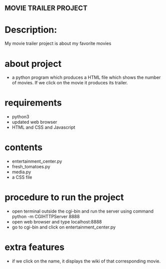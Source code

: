 ## MOVIE TRAILER PROJECT
# Description:
My movie trailer project is about my favorite movies 
 
# about project
  - a python program which produces a HTML file which shows the number of movies. If we click on the movie it produces its trailer.
# requirements
  - python3
  - updated web browser
  - HTML and CSS and Javascript
# contents
  - entertainment_center.py
  - fresh_tomatoes.py
  - media.py
  - a CSS file
# procedure to run the project
  - open terminal outside the cgi-bin and run the server using command python -m CGIHTTPServer 8888
  - open web browser and type localhost:8888
  - go to cgi-bin and click on entertainment_center.py
# extra features
  - if we click on the name, it displays the wiki of that corresponding movie.

